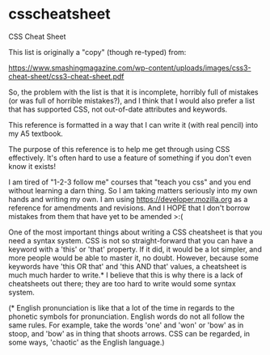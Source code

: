 # csscheatsheet
CSS Cheat Sheet

This list is originally a "copy" (though re-typed) from:

https://www.smashingmagazine.com/wp-content/uploads/images/css3-cheat-sheet/css3-cheat-sheet.pdf

So, the problem with the list is that it is incomplete, horribly full of mistakes (or was full of horrible mistakes?), and I think that I would also prefer a list that has supported CSS, not out-of-date attributes and keywords.

This reference is formatted in a way that I can write it (with real pencil) into my A5 textbook.

The purpose of this reference is to help me get through using CSS effectively. It's often hard to use a feature of something if you don't even know it exists!

I am tired of "1-2-3 follow me" courses that "teach you css" and you end without learning a darn thing. So I am taking matters seriously into my own hands and writing my own. I am using
https://developer.mozilla.org
as a reference for amendments and revisions. And I HOPE that I don't borrow mistakes from them that have yet to be amended >:(

One of the most important things about writing a CSS cheatsheet is that you need a syntax system. CSS is not so straight-forward that you can have a keyword with a 'this' or 'that' property. If it did, it would be a lot simpler, and more people would be able to master it, no doubt. However, because some keywords have 'this OR that' and 'this AND that' values, a cheatsheet is much much harder to write.* I believe that this is why there is a lack of cheatsheets out there; they are too hard to write would some syntax system.

(* English pronunciation is like that a lot of the time in regards to the phonetic symbols for pronunciation. English words do not all follow the same rules. For example, take the words 'one' and 'won' or 'bow' as in stoop, and 'bow' as in thing that shoots arrows. CSS can be regarded, in some ways, 'chaotic' as the English language.)
